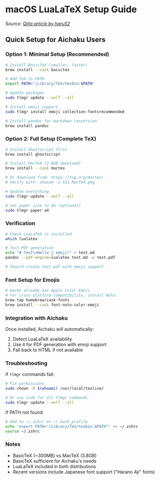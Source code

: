 # macOS LuaLaTeX Setup Guide

*Source: [Qiita article by haru52](https://qiita.com/haru52/items/d521d7689c5a1e48a2db)*

## Quick Setup for Aichaku Users

### Option 1: Minimal Setup (Recommended)

```bash
# Install BasicTeX (smaller, faster)
brew install --cask basictex

# Add TeX to PATH
export PATH="/Library/TeX/texbin:$PATH"

# Update packages
sudo tlmgr update --self --all

# Install emoji support
sudo tlmgr install emoji collection-fontsrecommended

# Install pandoc for markdown conversion
brew install pandoc
```

### Option 2: Full Setup (Complete TeX)

```bash
# Install Ghostscript first
brew install ghostscript

# Install MacTeX (3.8GB download)
brew install --cask mactex

# Or download from: https://tug.org/mactex/
# Verify with: shasum -a 512 MacTeX.pkg

# Update everything
sudo tlmgr update --self --all

# Set paper size to A4 (optional)
sudo tlmgr paper a4
```

### Verification

```bash
# Check LuaLaTeX is installed
which lualatex

# Test PDF generation
echo "# Test\nHello 👋 emoji!" > test.md
pandoc --pdf-engine=lualatex test.md -o test.pdf

# Should create test.pdf with emoji support
```

### Font Setup for Emojis

```bash
# macOS already has Apple Color Emoji
# For cross-platform compatibility, install Noto:
brew tap homebrew/cask-fonts
brew install --cask font-noto-color-emoji
```

### Integration with Aichaku

Once installed, Aichaku will automatically:

1. Detect LuaLaTeX availability
2. Use it for PDF generation with emoji support
3. Fall back to HTML if not available

### Troubleshooting

If `tlmgr` commands fail:

```bash
# Fix permissions
sudo chown -R $(whoami) /usr/local/texlive/

# Or use sudo for all tlmgr commands
sudo tlmgr update --self --all
```

If PATH not found:

```bash
# Add to ~/.zshrc or ~/.bash_profile
echo 'export PATH="/Library/TeX/texbin:$PATH"' >> ~/.zshrc
source ~/.zshrc
```

### Notes

- BasicTeX (~300MB) vs MacTeX (3.8GB)
- BasicTeX sufficient for Aichaku's needs
- LuaLaTeX included in both distributions
- Recent versions include Japanese font support ("Harano Aji" fonts)
